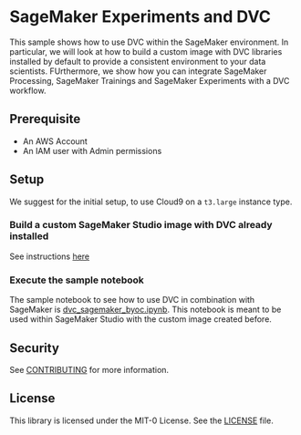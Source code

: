 # SageMaker Experiments and DVC

This sample shows how to use DVC within the SageMaker environment.
In particular, we will look at how to build a custom image with DVC libraries installed by default to provide a consistent environment to your data scientists.
FUrthermore, we show how you can integrate SageMaker Processing, SageMaker Trainings and SageMaker Experiments with a DVC workflow.

## Prerequisite

* An AWS Account
* An IAM user with Admin permissions

## Setup

We suggest for the initial setup, to use Cloud9 on a `t3.large` instance type.

### Build a custom SageMaker Studio image with DVC already installed

See instructions [here](./sagemaker-studio-dvc-image/README.md)

### Execute the sample notebook

The sample notebook to see how to use DVC in combination with SageMaker is [dvc_sagemaker_byoc.ipynb](./dvc_sagemaker_byoc.ipynb).
This notebook is meant to be used within SageMaker Studio with the custom image created before.

## Security

See [CONTRIBUTING](CONTRIBUTING.md#security-issue-notifications) for more information.

## License

This library is licensed under the MIT-0 License. See the [LICENSE](LICENSE) file.